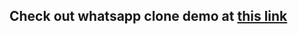 ## Check out whatsapp clone demo at [this link](https://rhythmbhiwani.github.io/whatsapp-clone-rhythm/#/)

